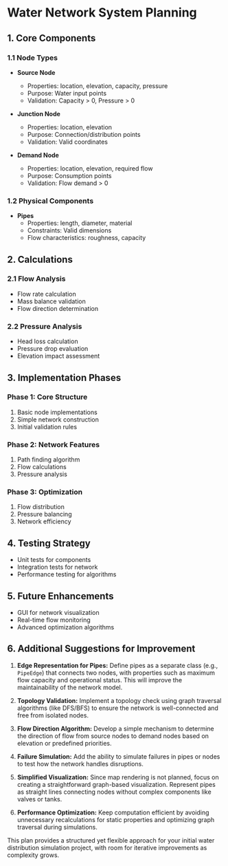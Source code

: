 # Water Network System Planning

## 1. Core Components

### 1.1 Node Types

- **Source Node**
  - Properties: location, elevation, capacity, pressure
  - Purpose: Water input points
  - Validation: Capacity > 0, Pressure > 0

- **Junction Node**
  - Properties: location, elevation
  - Purpose: Connection/distribution points
  - Validation: Valid coordinates

- **Demand Node**
  - Properties: location, elevation, required flow
  - Purpose: Consumption points
  - Validation: Flow demand > 0

### 1.2 Physical Components

- **Pipes**
  - Properties: length, diameter, material
  - Constraints: Valid dimensions
  - Flow characteristics: roughness, capacity

## 2. Calculations

### 2.1 Flow Analysis

- Flow rate calculation
- Mass balance validation
- Flow direction determination

### 2.2 Pressure Analysis

- Head loss calculation
- Pressure drop evaluation
- Elevation impact assessment

## 3. Implementation Phases

### Phase 1: Core Structure

1. Basic node implementations
2. Simple network construction
3. Initial validation rules

### Phase 2: Network Features

1. Path finding algorithm
2. Flow calculations
3. Pressure analysis

### Phase 3: Optimization

1. Flow distribution
2. Pressure balancing
3. Network efficiency

## 4. Testing Strategy

- Unit tests for components
- Integration tests for network
- Performance testing for algorithms

## 5. Future Enhancements

- GUI for network visualization
- Real-time flow monitoring
- Advanced optimization algorithms

## 6. Additional Suggestions for Improvement

1. **Edge Representation for Pipes:**
   Define pipes as a separate class (e.g., `PipeEdge`) that connects two nodes, with properties such as maximum flow capacity and operational status. This will improve the maintainability of the network model.

2. **Topology Validation:**
   Implement a topology check using graph traversal algorithms (like DFS/BFS) to ensure the network is well-connected and free from isolated nodes.

3. **Flow Direction Algorithm:**
   Develop a simple mechanism to determine the direction of flow from source nodes to demand nodes based on elevation or predefined priorities.

4. **Failure Simulation:**
   Add the ability to simulate failures in pipes or nodes to test how the network handles disruptions.

5. **Simplified Visualization:**
   Since map rendering is not planned, focus on creating a straightforward graph-based visualization. Represent pipes as straight lines connecting nodes without complex components like valves or tanks.

6. **Performance Optimization:**
   Keep computation efficient by avoiding unnecessary recalculations for static properties and optimizing graph traversal during simulations.

This plan provides a structured yet flexible approach for your initial water distribution simulation project, with room for iterative improvements as complexity grows.
